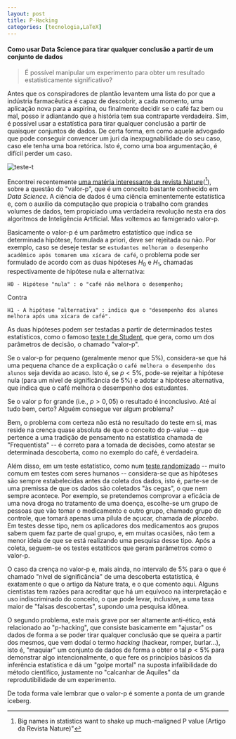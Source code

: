 ```yaml
---
layout: post
title: P-Hacking 
categories: [tecnologia,LaTeX]
---
```


#### Como usar Data Science para tirar qualquer conclusão a partir de um conjunto de dados

> É possível manipular um experimento para obter um resultado estatisticamente significativo? 

Antes que os conspiradores de plantão levantem uma lista do por que a indústria farmacêutica é capaz de descobrir, a cada momento, uma aplicação nova para a aspirina, ou finalmente decidir se o café faz bem ou mal, posso ir adiantando que a história tem sua contraparte verdadeira. Sim, é possível usar a estatística para tirar qualquer conclusão a partir de quaisquer conjuntos de dados. De certa forma, em como aquele advogado que pode conseguir convencer um juri da inexpugnabilidade do seu caso, caso ele tenha uma boa retórica. Isto é, como uma boa argumentação, é difícil perder um caso.

![teste-t](https://otelegrafo.com/images/450px-Teste_T_Gráfico_bicaudal.gif)

Encontrei recentemente [uma matéria interessante da revista Nature](https://www.nature.com/articles/nature.2017.22375)([^1]), sobre a questão do "valor-p", que é um conceito bastante conhecido em *Data Science*. A ciência de dados é uma ciência eminentemente estatística e, com o auxílio da computação que propicia o trabalho com grandes volumes de dados, tem propiciado uma verdadeira revolução nesta era dos algoritmos de Inteligência Artificial. Mas voltemos ao famigerado valor-p.

Basicamente o valor-p é um parâmetro estatístico que indica se determinada hipótese, formulada a priori, deve ser rejeitada ou não. Por exemplo, caso se deseje testar se `estudantes melhoram o desempenho acadêmico após tomarem uma xícara de café`, o problema pode ser formulado de acordo com as duas hipóteses $H_0$ e $H_1$, chamadas respectivamente de hipótese nula e alternativa:

    H0 - Hipótese "nula" : o "café não melhora o desempenho;

Contra

    H1 - A hipótese "alternativa" : indica que o "desempenho dos alunos melhora após uma xícara de café".

As duas hipóteses podem ser testadas a partir de determinados testes estatísticos, como o famoso [teste t de Student](https://pt.wikipedia.org/wiki/Teste_t_de_Student), que gera, como um dos parâmetros de decisão, o chamado "valor-p".

Se o valor-p for pequeno (geralmente menor que 5%), considera-se que há uma pequena chance de a explicação o `café melhora o desempenho dos alunos` seja devida ao acaso. Isto é, se $p<5\%$, pode-se rejeitar a hipótese nula (para um nível de significância de 5%) e adotar a hipótese alternativa, que indica que o café melhora o desempenho dos estudantes.

Se o valor p for grande (i.e., $p>0,05$) o resultado é inconclusivo. Até aí tudo bem, certo? Alguém consegue ver algum problema? 

Bem, o problema com certeza não está no resultado do teste em si, mas reside na crença quase absoluta de que o conceito do p-value -- que pertence a uma tradição de pensamento na estatística chamada de "Frequentista" -- é correto para a tomada de decisões, como atestar se determinada descoberta, como no exemplo do café, é verdadeira. 

Além disso, em um teste estatístico, como num [teste randomizado](https://pt.wikipedia.org/wiki/Estudo_cl%C3%ADnico_randomizado_controlado) -- muito comum em testes com seres humanos -- considera-se que as hipóteses são sempre estabelecidas antes da coleta dos dados, isto é, parte-se de uma premissa de que os dados são coletados "às cegas", o que nem sempre acontece. Por exemplo, se pretendemos comprovar a eficácia de uma nova droga no tratamento de uma doença, escolhe-se um grupo de pessoas que vão tomar o medicamento e outro grupo, chamado grupo de controle, que tomará apenas uma pílula de açucar, chamada de *placebo*. Em testes desse tipo, nem os aplicadores dos medicamentos aos grupos sabem quem faz parte de qual grupo, e, em muitas ocasiões, não tem a menor ideia de que se está realizando uma pesquisa desse tipo. Após a coleta, seguem-se os testes estatíticos que geram parâmetros como o valor-p.

O caso da crença no valor-p e, mais ainda, no intervalo de $5\%$ para o que é chamado "nível de significância" de uma descoberta estatística,  é exatamente o que o artigo da Nature trata, e o que comento aqui. Alguns cientistas tem razões para acreditar que há um equívoco na interpretação e uso indiscriminado do conceito, o que pode levar, inclusive, a uma taxa maior de "falsas descobertas", supondo uma pesquisa idônea.

O segundo problema, este mais grave por ser altamente anti-ético, está relacionado ao "p-hacking", que consiste basicamente em "ajustar" os dados de forma a se poder tirar qualquer conclusão que se queira a partir dos mesmos, que vem dodaí o termo *hacking*  (hackear, romper, burlar...), isto é, "maquiar" um conjunto de dados de forma a obter o tal $p < 5\%$ para demonstrar algo intencionalmente, o que fere os princípios básicos da inferência estatística e dá um "golpe mortal" na suposta infalibilidade do método científico, justamente no "calcanhar de Aquiles" da reprodutibilidade de um experimento. 

De toda forma vale lembrar que o valor-p é somente a ponta de um grande iceberg.

[^1]: Big names in statistics want to shake up much-maligned P value (Artigo da Revista Nature)"


